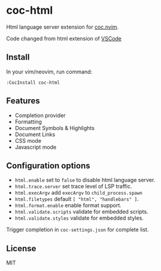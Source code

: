 # coc-html

Html language server extension for [coc.nvim](https://github.com/neoclide/coc.nvim).

Code changed from html extension of [VSCode](https://github.com/Microsoft/vscode/tree/master/extensions/html-language-features)

## Install

In your vim/neovim, run command:

```
:CocInstall coc-html
```

## Features

- Completion provider
- Formatting
- Document Symbols & Highlights
- Document Links
- CSS mode
- Javascript mode

## Configuration options

- `html.enable` set to `false` to disable html language server.
- `html.trace.server` set trace level of LSP traffic.
- `html.execArgv` add `execArgv` to `child_process.spawn`
- `html.filetypes` default `[ "html", "handlebars" ]`.
- `html.format.enable` enable format support.
- `html.validate.scripts` validate for embedded scripts.
- `html.validate.styles` validate for embedded styles.

Trigger completion in `coc-settings.json` for complete list.

## License

MIT

